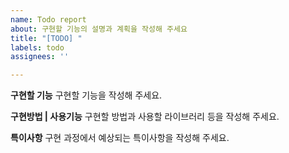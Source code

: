 ```yaml
---
name: Todo report
about: 구현할 기능의 설명과 계획을 작성해 주세요
title: "[TODO] "
labels: todo
assignees: ''

---
```


**구현할 기능**
구현할 기능을 작성해 주세요.

**구현방법 | 사용기능**
구현할 방법과 사용할 라이브러리 등을 작성해 주세요.

**특이사항**
구현 과정에서 예상되는 특이사항을 작성해 주세요.
